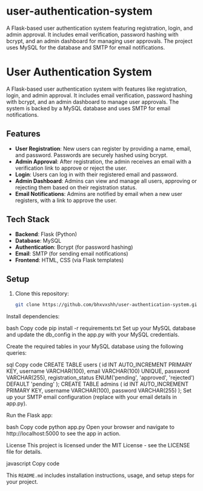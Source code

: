 # user-authentication-system
A Flask-based user authentication system featuring registration, login, and admin approval. It includes email verification, password hashing with bcrypt, and an admin dashboard for managing user approvals. The project uses MySQL for the database and SMTP for email notifications.
# User Authentication System

A Flask-based user authentication system with features like registration, login, and admin approval. It includes email verification, password hashing with bcrypt, and an admin dashboard to manage user approvals. The system is backed by a MySQL database and uses SMTP for email notifications.

## Features

- **User Registration**: New users can register by providing a name, email, and password. Passwords are securely hashed using bcrypt.
- **Admin Approval**: After registration, the admin receives an email with a verification link to approve or reject the user.
- **Login**: Users can log in with their registered email and password.
- **Admin Dashboard**: Admins can view and manage all users, approving or rejecting them based on their registration status.
- **Email Notifications**: Admins are notified by email when a new user registers, with a link to approve the user.

## Tech Stack

- **Backend**: Flask (Python)
- **Database**: MySQL
- **Authentication**: Bcrypt (for password hashing)
- **Email**: SMTP (for sending email notifications)
- **Frontend**: HTML, CSS (via Flask templates)

## Setup

1. Clone this repository:
   ```bash
   git clone https://github.com/bhxvxshh/user-authentication-system.git
Install dependencies:

bash
Copy code
pip install -r requirements.txt
Set up your MySQL database and update the db_config in the app.py with your MySQL credentials.

Create the required tables in your MySQL database using the following queries:

sql
Copy code
CREATE TABLE users (
    id INT AUTO_INCREMENT PRIMARY KEY,
    username VARCHAR(100),
    email VARCHAR(100) UNIQUE,
    password VARCHAR(255),
    registration_status ENUM('pending', 'approved', 'rejected') DEFAULT 'pending'
);
CREATE TABLE admins (
    id INT AUTO_INCREMENT PRIMARY KEY,
    username VARCHAR(100),
    password VARCHAR(255)
);
Set up your SMTP email configuration (replace with your email details in app.py).

Run the Flask app:

bash
Copy code
python app.py
Open your browser and navigate to http://localhost:5000 to see the app in action.

License
This project is licensed under the MIT License - see the LICENSE file for details.

javascript
Copy code

This `README.md` includes installation instructions, usage, and setup steps for your project.
